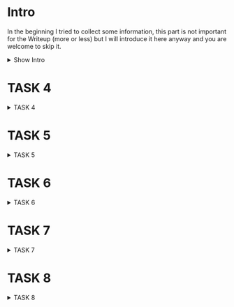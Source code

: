 # Intro
In the beginning I tried to collect some information, this part is not important for the Writeup (more or less) but I will introduce it here anyway and you are welcome to skip it.

<details><summary>Show Intro</summary>

## First I looked at all comments under the products and found the following emails:
* admin@juice-sh.op
* jim@juice-sh.op
* bender@juice-sh.op
* mc.safesearch@juice-sh.op

## Afterwards I tried to login with the username: ' and the password ' which allowed me to find out how the SQL query is constructed:
--> sql: "SELECT * FROM Users WHERE email = ''' AND password = 'e034fb6b66aacc1d48f445ddfb08da98'"

## And in the robots.txt file I found a subdirectory called: ftp (I will go into this in more detail later)

## I also ran gobuster and found the following subdirectories which might be interesting
* */#/administration
* */#/track-order
</details>

# TASK 4

<details><summary>TASK 4</summary>

## #1 Log in with the administrator's user account using SQL Injection

At this task we try to log in as the administrator without knowing his password or his Email-address 

1. First we read the SQL statement which we have discovered
(sql: "SELECT * FROM Users WHERE email = ''' AND password = 'e034fb6b66aacc1d48f445ddfb08da98'")

2. By using the SQL statement we can see that we can skip the verification of the password with:

' OR 1=1 --

If we now login with the following credentials we will see that we are logged in as the administrator

Email: ' OR 1=1 --
Password: '

<img height="300" src="img/login.png"><br>

<img height="150" src="img/admin.png">

</details>

# TASK 5

<details><summary>TASK 5</summary>
  
## #1 reset Jim's password using the forgotten password mechanism - what was the answer to the secret question?

This task is very simple. We could try to bruteforce the secret question but that is far too complicated compared to the other solution. Becuase the Soulution is:

1. Search for Jim (Jim kirk) on Google 

2. Open up the Wikipedia article about him (James T. Kirk) and it says that the eldest sibling middle name of him is "Samuel"

*ANS: Samuel

<hr>

## #2 What is the administrator password?

In this task we have to find out the password from the administrator and for this reason we do the following:

1. We open up the account of the administrator

2. We open up the "Inspect Element" (F12) and go to "Storage" ---and---then---to---> "Cookies", there you will see an element with the name "token". Copy that token.

<img height="600" src="img/admin-token.png">

3. Next we have to decode this token. For this reason we go to: http://calebb.net/ and enter the token there. We should then get the following output:

{
 alg: "RS256."
 type: "JWT"
}.
{
 status: "success",
 data: {
  id: 1,
  username: "",
  email: "admin@juice-sh.op",
  password: "0192023a7bbd73250516f069df18b500",
  isAdmin: true,
  lastLoginIp: "0.0.0.0"
  profileImage: "default.svg"
  createdAt: "2020-05-03 12:29:45.264 +00:00",
  updatedAt: "2020-05-03 12:29:45,264 +00:00"
 },
 iat: 1588514343,
 exp: 1588532343
}

4. Now we can start "hash-identifier" on klai and try to find out how this password was hashed. "Hash-identifier" then should tells us that it is a MD5 hash.

5. So we go to https://www.md5online.org/ and enter there our hash. After we decrypted it, we shopuld get the following password:

*ANS: admin123
  
</details>

# TASK 6

<details><summary>TASK 6</summary>

## #1 Access a confidential document and enter the name of the first file with the extension ".md"

Now we use the previously found subdirectory. (/ftp)

To solve this task we simply go to /ftp and there we should see several markdowns. There we should also find a file with the name: "acquisitions.md". This file is the "confidential" file and therefore the solution.

*ANS: /ftp/acquisitions.md

</details>

# TASK 7

<details><summary>TASK 7</summary>
  
## #1 Access the administration section of the store - What is the name of the page?

We have already found the solution to this problem with gobuster. 

*ANS: administration

<hr>

## #2 Access someone else's basket

1. Add some Items to your basket

2. Go to your basket and open up the "Inspect Element"

3. Open Up: "Storage" ---and---then---> "Session Storage"

4. You will see now an Item in there with the name "bid". Replace that "bid" with a random number f.ex. 1

5. Then reload the Website and you will see a basket of somebody else with the bid "1"

## #3 Get rid of all 5 star customer feedback

Now we have the task to delete a comment which has a 5 star rating/feedback. For that reason er we do the following:  

1. go to /#/administration

2. Delete the top feedback that has a 5 star rating

</details>

# TASK 8

<details><summary>TASK 8</summary>
  
## #1 Carry out reflected XSS using Tracking Orders && #2 Carry out XSS using the Search field?
 
These last 2 tasks are again veeeeeery simple and more or less the same. To solve them do the following: 

1. Open up /#/track-order

2. Enter "<script>alert("XSS")</script>" instead of the tracking number and execute it by pressing the "tracking" button.

3. For the 2nd task do the same, just enter the JS code in the search bar and runn it by pressing the "Search" button.  
  
</details>



